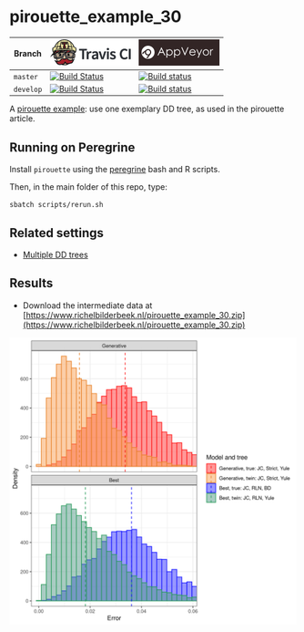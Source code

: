 # pirouette_example_30

Branch   |[![Travis CI logo](pics/TravisCI.png)](https://travis-ci.com)                                                                                                 |[![AppVeyor logo](pics/AppVeyor.png)](https://appveyor.com)                                                                                               
---------|--------------------------------------------------------------------------------------------------------------------------------------------------------------|---------------------------------------------------------------------------------------------------------------------
`master` |[![Build Status](https://travis-ci.com/richelbilderbeek/pirouette_example_30.svg?branch=master)](https://travis-ci.com/richelbilderbeek/pirouette_example_30) |[![Build status](https://ci.appveyor.com/api/projects/status/xgnu863auclyqfs5/branch/master?svg=true)](https://ci.appveyor.com/project/richelbilderbeek/pirouette-example-30/branch/master)
`develop`|[![Build Status](https://travis-ci.com/richelbilderbeek/pirouette_example_30.svg?branch=develop)](https://travis-ci.com/richelbilderbeek/pirouette_example_30)|[![Build status](https://ci.appveyor.com/api/projects/status/xgnu863auclyqfs5/branch/develop?svg=true)](https://ci.appveyor.com/project/richelbilderbeek/pirouette-example-30/branch/develop)

A [pirouette example](https://github.com/richelbilderbeek/pirouette_examples):
use one exemplary DD tree, as used in the pirouette article.

## Running on Peregrine

Install `pirouette` using the [peregrine](https://github.com/richelbilderbeek/peregrine)
bash and R scripts.

Then, in the main folder of this repo, type:

```
sbatch scripts/rerun.sh
```

## Related settings

 * [Multiple DD trees](https://github.com/richelbilderbeek/pirouette_example_28)

## Results

 * Download the intermediate data at 
   [https://www.richelbilderbeek.nl/pirouette_example_30.zip](https://www.richelbilderbeek.nl/pirouette_example_30.zip)

![](example_30/errors.png)

